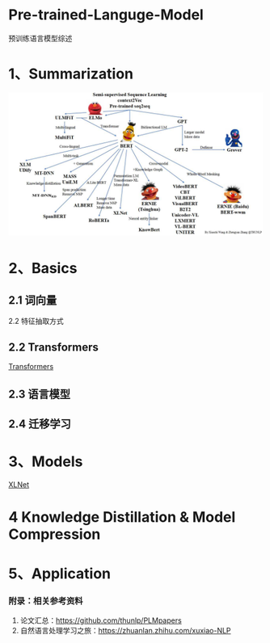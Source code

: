 # Pre-trained-Languge-Model
预训练语言模型综述

# 1、Summarization

![预先语言模型](https://raw.githubusercontent.com/thunlp/PLMpapers/master/PLMfamily.jpg)

# 2、Basics

## 2.1  词向量

2.2 特征抽取方式

## 2.2 Transformers

[Transformers](https://www.notion.so/Transformers-bcd252c9206e416b99b3680f0a948a61)

## 2.3 语言模型

## 2.4 迁移学习

# 3、Models

[XLNet](https://www.notion.so/XLNet-63eee536f6894dff84ad181afc84a0d6)

# 4 Knowledge Distillation & Model Compression

# 5、Application

### 附录：相关参考资料

1. 论文汇总：https://github.com/thunlp/PLMpapers
2. 自然语言处理学习之旅：https://zhuanlan.zhihu.com/xuxiao-NLP